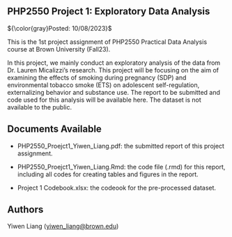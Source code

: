 ## PHP2550 Project 1: Exploratory Data Analysis

${\color{gray}Posted: 10/08/2023}$

This is the 1st project assignment of PHP2550 Practical Data Analysis course at Brown University (Fall23).

In this project, we mainly conduct an exploratory analysis of the data from Dr. Lauren Micalizzi’s research. This project will be focusing on the aim of examining the effects of smoking during pregnancy (SDP) and environmental tobacco smoke (ETS) on adolescent self-regulation, externalizing behavior and substance use. The report to be submitted and code used for this analysis will be available here. The dataset is not available to the public.

## Documents Available

* PHP2550_Proejct1_Yiwen_Liang.pdf: the submitted report of this project assignment.

* PHP2550_Proejct1_Yiwen_Liang.Rmd: the code file (.rmd) for this report, including all codes for creating tables and figures in the report.

* Project 1 Codebook.xlsx: the codeook for the pre-processed dataset.

## Authors

Yiwen Liang (yiwen_liang@brown.edu)
